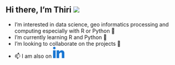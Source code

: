 ## Hi there, I’m Thiri <img src="https://raw.githubusercontent.com/nakulbhati/nakulbhati/master/contain/Hi.gif" width="20px">

- I’m interested in data science, geo informatics processing and computing especially with R or Python 👀
- I’m currently learning R and Python :snake:
- I’m looking to collaborate on the projects 💞️ 
- 📫 I am also on <a href="https://www.linkedin.com/mwlite/in/htun-thiri-naing-849714b2" target="_blank"><img src="https://github.com/hthirinaing/hthirinaing/blob/main/contain/linked-in-alt.svg" alt="LinkedIn" width="30"></a>


<!---
hthirinaing/hthirinaing is a ✨ special ✨ repository because its `README.md` (this file) appears on your GitHub profile.
You can click the Preview link to take a look at your changes.
--->
